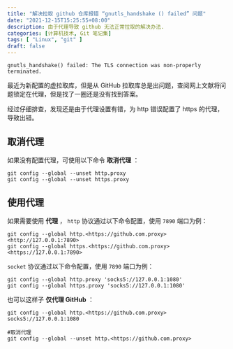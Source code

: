 ```yaml
---
title: "解决拉取 github 仓库报错 “gnutls_handshake () failed” 问题"
date: "2021-12-15T15:25:55+08:00"
description: 由于代理导致 github 无法正常拉取的解决办法.
categories: [计算机技术, Git 笔记集]
tags: [ "Linux", "git" ]
draft: false
---
```


```
gnutls_handshake() failed: The TLS connection was non-properly terminated.
```

最近为新配置的虚拉取库，但是从 GitHub 拉取库总是出问题，查阅网上文献将问题锁定在代理，但是找了一圈还是没有找到答案。

经过仔细排查，发现还是由于代理设置有错，为 http 错误配置了 https 的代理，导致出错。

## 取消代理

如果没有配置代理，可使用以下命令 **取消代理** ：

```
git config --global --unset http.proxy
git config --global --unset https.proxy

```

## 使用代理

如果需要使用 **代理** ， `http` 协议通过以下命令配置，使用 `7890` 端口为例：

```
git config --global http.<https://github.com.proxy> <http://127.0.0.1:7890>
git config --global https.<https://github.com.proxy> <https://127.0.0.1:7890>

```

`socket` 协议通过以下命令配置，使用 `7890` 端口为例：

```
git config --global http.proxy 'socks5://127.0.0.1:1080'
git config --global https.proxy 'socks5://127.0.0.1:1080'

```

也可以这样子 **仅代理 GitHub** ：

```
git config --global http.<https://github.com.proxy> socks5://127.0.0.1:1080

#取消代理
git config --global --unset http.<https://github.com.proxy>
```
